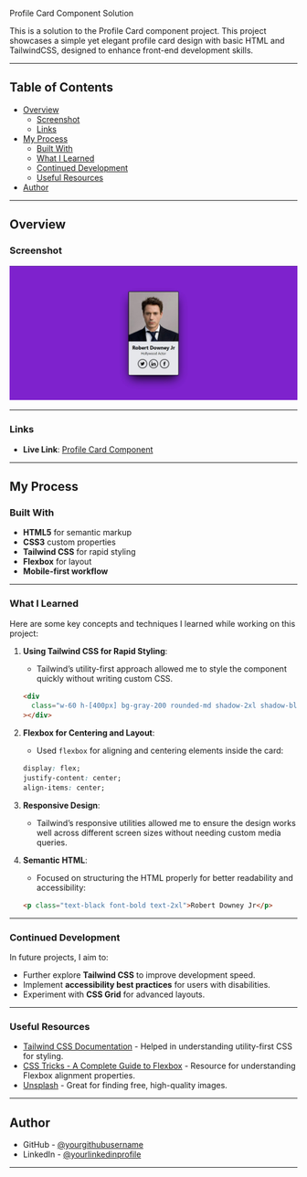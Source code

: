 Profile Card Component Solution

This is a solution to the Profile Card component project. This project showcases a simple yet elegant profile card design with basic HTML and TailwindCSS, designed to enhance front-end development skills.

---

## Table of Contents

- [Overview](#overview)
  - [Screenshot](#screenshot)
  - [Links](#links)
- [My Process](#my-process)
  - [Built With](#built-with)
  - [What I Learned](#what-i-learned)
  - [Continued Development](#continued-development)
  - [Useful Resources](#useful-resources)
- [Author](#author)

---

## Overview

### Screenshot

![Profile Card Component](./profileCardComponentScreenshot.jpg)

---

### Links

- **Live Link**: [Profile Card Component](http://open-volcano.surge.sh/)

---

## My Process

### Built With

- **HTML5** for semantic markup
- **CSS3** custom properties
- **Tailwind CSS** for rapid styling
- **Flexbox** for layout
- **Mobile-first workflow**

---

### What I Learned

Here are some key concepts and techniques I learned while working on this project:

1. **Using Tailwind CSS for Rapid Styling**:

   - Tailwind’s utility-first approach allowed me to style the component quickly without writing custom CSS.

   ```html
   <div
     class="w-60 h-[400px] bg-gray-200 rounded-md shadow-2xl shadow-black border-2 border-black"
   ></div>
   ```

2. **Flexbox for Centering and Layout**:

   - Used `flexbox` for aligning and centering elements inside the card:

   ```css
   display: flex;
   justify-content: center;
   align-items: center;
   ```

3. **Responsive Design**:

   - Tailwind’s responsive utilities allowed me to ensure the design works well across different screen sizes without needing custom media queries.

4. **Semantic HTML**:
   - Focused on structuring the HTML properly for better readability and accessibility:
   ```html
   <p class="text-black font-bold text-2xl">Robert Downey Jr</p>
   ```

---

### Continued Development

In future projects, I aim to:

- Further explore **Tailwind CSS** to improve development speed.
- Implement **accessibility best practices** for users with disabilities.
- Experiment with **CSS Grid** for advanced layouts.

---

### Useful Resources

- [Tailwind CSS Documentation](https://tailwindcss.com/docs) - Helped in understanding utility-first CSS for styling.
- [CSS Tricks - A Complete Guide to Flexbox](https://css-tricks.com/snippets/css/a-guide-to-flexbox/) - Resource for understanding Flexbox alignment properties.
- [Unsplash](https://unsplash.com/) - Great for finding free, high-quality images.

---

## Author

- GitHub - [@yourgithubusername](https://github.com/sayakbarali/)
- LinkedIn - [@yourlinkedinprofile](https://linkedin.com/in/sayaliakbar)

---
